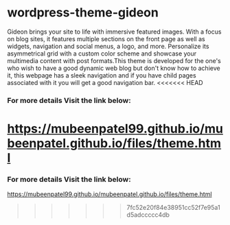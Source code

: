 # wordpress-theme-gideon
Gideon brings your site to life with immersive featured images. With a focus on blog sites, it features multiple sections on the front page as well as widgets, navigation and social menus, a logo, and more. Personalize its asymmetrical grid with a custom color scheme and showcase your multimedia content with post formats.This theme is developed for the one's who wish to have a good dynamic web blog but don't know how to achieve it, this webpage has a sleek navigation and if you have child pages associated with it you will get a good navigation bar.
<<<<<<< HEAD

### For more details Visit the link below:
<https://mubeenpatel99.github.io/mubeenpatel.github.io/files/theme.html>
=======
### For more details Visit the link below:
<https://mubeenpatel99.github.io/mubeenpatel.github.io/files/theme.html>
>>>>>>> 7fc52e20f84e38951cc52f7e95a1d5adccccc4db

